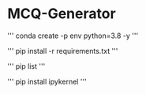 # MCQ-Generator

'''
conda create -p env python=3.8 -y
'''

'''
pip install -r requirements.txt
'''

'''
pip list
'''

'''
pip install ipykernel
'''